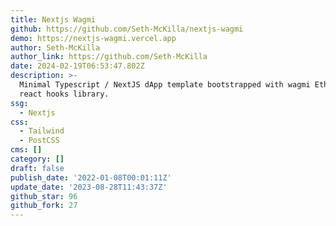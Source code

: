```yaml
---
title: Nextjs Wagmi
github: https://github.com/Seth-McKilla/nextjs-wagmi
demo: https://nextjs-wagmi.vercel.app
author: Seth-McKilla
author_link: https://github.com/Seth-McKilla
date: 2024-02-19T06:53:47.802Z
description: >-
  Minimal Typescript / NextJS dApp template bootstrapped with wagmi Ethereum
  react hooks library.
ssg:
  - Nextjs
css:
  - Tailwind
  - PostCSS
cms: []
category: []
draft: false
publish_date: '2022-01-08T00:01:11Z'
update_date: '2023-08-28T11:43:37Z'
github_star: 96
github_fork: 27
---
```

